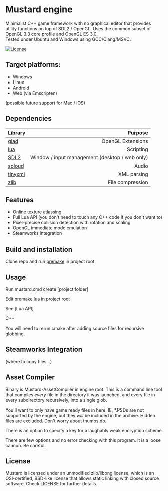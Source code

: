# Mustard engine

Minimalist C++ game framework with no graphical editor that provides utility functions on top of SDL2 / OpenGL. Uses the common subset of OpenGL 3.3 core profile and OpenGL ES 3.0.  
Tested under Ubuntu and Windows using GCC/Clang/MSVC.


[![License](https://img.shields.io/badge/license-zlib%2Flibpng-blue.svg)](LICENSE)

Target platforms:
-------
* Windows
* Linux
* Android
* Web (via Emscripten)

(possible future support for Mac / iOS)

Dependencies
-------
| Library | Purpose |
|:---|---:|
| [glad](https://glad.dav1d.de/) | OpenGL Extensions |
| [lua](https://www.lua.org/) | Scripting |
| [SDL2](https://www.libsdl.org/) | Window / input management (desktop / web only) |
| [soloud](https://sol.gfxile.net/soloud/) | Audio |
| [tinyxml](http://www.grinninglizard.com/tinyxml/) | XML parsing |
| [zlib](https://zlib.net/) | File compression |

Features
-------
* Online texture atlassing
* Full Lua API (you don't need to touch any C++ code if you don't want to)
* Pixel-precise collision detection with rotation and scaling
* OpenGL immediate mode emulation
* Steamworks integration

Build and installation
-------

Clone repo and run [premake](https://github.com/premake/premake-core) in project root

Usage
-------
Run mustard.cmd create [project folder]

Edit premake.lua in project root

See [Lua API]

<expand>

C++

You will need to rerun cmake after adding source files for recursive globbing.

Steamworks Integration
-------

(where to copy files...)

Asset Compiler
-------
Binary is Mustard-AssetCompiler in engine root. This is a command line
tool that compiles *every* file in the directory it was launched, and every file in
every subdirectory recursively, into a single glob.

You'll want to only have game ready files in here. IE, *.PSDs are not supported
by the engine, but they *will* be included in the archive. Hidden files are excluded. Don't worry about thumbs.db.

There is an option to specify a key for a laughably weak encryption scheme.

There are few options and no error checking with this program. It is a loose cannon.
Be careful.

License
-------
Mustard is licensed under an unmodified zlib/libpng license, which is an OSI-certified, BSD-like license that allows static linking with closed source software. Check LICENSE for further details.
